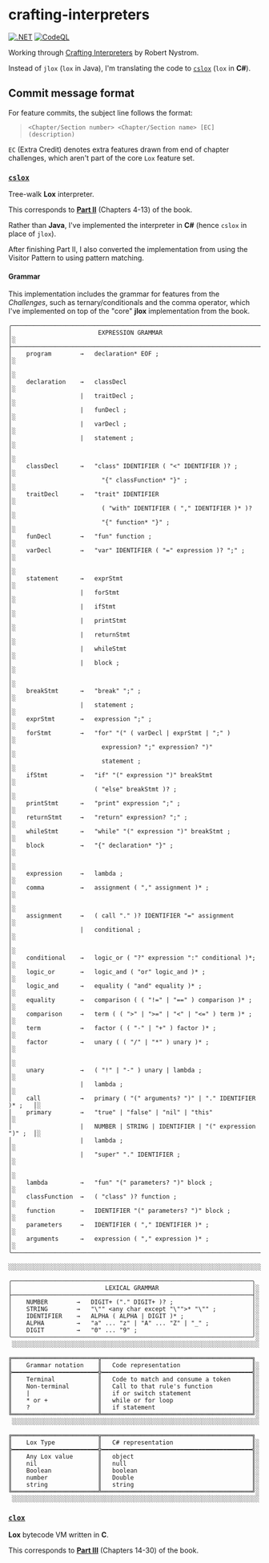 # crafting-interpreters

[![.NET](https://github.com/ccb012100/crafting-interpreters/actions/workflows/dotnet.yml/badge.svg)](https://github.com/ccb012100/crafting-interpreters/actions/workflows/dotnet.yml)
[![CodeQL](https://github.com/ccb012100/crafting-interpreters/actions/workflows/codeql.yml/badge.svg)](https://github.com/ccb012100/crafting-interpreters/actions/workflows/codeql.yml)

Working through [Crafting Interpreters](https://craftinginterpreters.com/) by Robert Nystrom.

Instead of `jlox` (`lox` in Java), I'm translating the code to [`cslox`](/cslox/) (`lox` in **C#**).

## Commit message format

For feature commits, the subject line follows the format:

> `<Chapter/Section number> <Chapter/Section name> [EC] (description)`

`EC` (Extra Credit) denotes extra features drawn from end of chapter challenges, which aren't part of the core `Lox` feature set.

### [`cslox`](cslox/)

Tree-walk **Lox** interpreter.

This corresponds to [**Part II**](https://craftinginterpreters.com/a-tree-walk-interpreter.html) (Chapters 4-13) of the book.

Rather than **Java**, I've implemented the interpreter in **C#** (hence `cslox` in place of `jlox`).

After finishing Part II, I also converted the implementation from using the Visitor Pattern to using pattern matching.

#### Grammar

This implementation includes the grammar for features from the _Challenges_, such as ternary/conditionals and the comma operator, which I've implemented
on top of the "core" **jlox** implementation from the book.

```console
╭────────────────────────────────────────────────────────────────────────────╮
│                        EXPRESSION GRAMMAR                                  │░
├────────────────────────────────────────────────────────────────────────────┤░
│    program        →   declaration* EOF ;                                   │░
│                                                                            │░
│    declaration    →   classDecl                                            │░
│                   |   traitDecl ;                                          │░
│                   |   funDecl ;                                            │░
│                   |   varDecl ;                                            │░
│                   |   statement ;                                          │░
│                                                                            │░
│    classDecl      →   "class" IDENTIFIER ( "<" IDENTIFIER )? ;             │░
│                         "{" classFunction* "}" ;                           │░
│    traitDecl      →   "trait" IDENTIFIER                                   │░
│                         ( "with" IDENTIFIER ( "," IDENTIFIER )* )?         │░
│                         "{" function* "}" ;                                │░
│    funDecl        →   "fun" function ;                                     │░
│    varDecl        →   "var" IDENTIFIER ( "=" expression )? ";" ;           │░
│                                                                            │░
│    statement      →   exprStmt                                             │░
│                   |   forStmt                                              │░
│                   |   ifStmt                                               │░
│                   |   printStmt                                            │░
│                   |   returnStmt                                           │░
│                   |   whileStmt                                            │░
│                   |   block ;                                              │░
│                                                                            │░
│    breakStmt      →   "break" ";" ;                                        │░
│                   |   statement ;                                          │░
│    exprStmt       →   expression ";" ;                                     │░
│    forStmt        →   "for" "(" ( varDecl | exprStmt | ";" )               │░
│                         expression? ";" expression? ")"                    │░
│                         statement ;                                        │░
│    ifStmt         →   "if" "(" expression ")" breakStmt                    │░
│                       ( "else" breakStmt )? ;                              │░
│    printStmt      →   "print" expression ";" ;                             │░
│    returnStmt     →   "return" expression? ";" ;                           │░
│    whileStmt      →   "while" "(" expression ")" breakStmt ;               │░
│    block          →   "{" declaration* "}" ;                               │░
│                                                                            │░
│    expression     →   lambda ;                                             │░
│    comma          →   assignment ( "," assignment )* ;                     │░
│                                                                            │░
│    assignment     →   ( call "." )? IDENTIFIER "=" assignment              │░
│                   |   conditional ;                                        │░
│                                                                            │░
│    conditional    →   logic_or ( "?" expression ":" conditional )*;        │░
│    logic_or       →   logic_and ( "or" logic_and )* ;                      │░
│    logic_and      →   equality ( "and" equality )* ;                       │░
│    equality       →   comparison ( ( "!=" | "==" ) comparison )* ;         │░
│    comparison     →   term ( ( ">" | ">=" | "<" | "<=" ) term )* ;         │░
│    term           →   factor ( ( "-" | "+" ) factor )* ;                   │░
│    factor         →   unary ( ( "/" | "*" ) unary )* ;                     │░
│                                                                            │░
│    unary          →   ( "!" | "-" ) unary | lambda ;                       │░
│                   |   lambda ;                                             │░
│    call           →   primary ( "(" arguments? ")" | "." IDENTIFIER )* ;   │░
│    primary        →   "true" | "false" | "nil" | "this"                    │░
│                   |   NUMBER | STRING | IDENTIFIER | "(" expression ")" ;  │░
│                   |   lambda ;                                             │░
│                   |   "super" "." IDENTIFIER ;                             │░
│                                                                            │░
│    lambda         →   "fun" "(" parameters? ")" block ;                    │░
│    classFunction  →   ( "class" )? function ;                              │░
│    function       →   IDENTIFIER "(" parameters? ")" block ;               │░
│    parameters     →   IDENTIFIER ( "," IDENTIFIER )* ;                     │░
│    arguments      →   expression ( "," expression )* ;                     │░
╰────────────────────────────────────────────────────────────────────────────╯░
 ░░░░░░░░░░░░░░░░░░░░░░░░░░░░░░░░░░░░░░░░░░░░░░░░░░░░░░░░░░░░░░░░░░░░░░░░░░░░░░

╭───────────────────────────────────────────────────────────────────╮
│                          LEXICAL GRAMMAR                          │░
├───────────────────────────────────────────────────────────────────┤░
│    NUMBER        →   DIGIT+ ("." DIGIT+ )? ;                      │░
│    STRING        →   "\"" <any char except "\"">* "\"" ;          │░
│    IDENTIFIER    →   ALPHA ( ALPHA | DIGIT )* ;                   │░
│    ALPHA         →   "a" ... "z" | "A" ... "Z" | "_" ;            │░
│    DIGIT         →   "0" ... "9" ;                                │░
╰───────────────────────────────────────────────────────────────────╯░
 ░░░░░░░░░░░░░░░░░░░░░░░░░░░░░░░░░░░░░░░░░░░░░░░░░░░░░░░░░░░░░░░░░░░░░

╔════════════════════════╦══════════════════════════════════════════╗
║    Grammar notation    ║   Code representation                    ║░
╠━━━━━━━━━━━━━━━━━━━━━━━━╬━━━━━━━━━━━━━━━━━━━━━━━━━━━━━━━━━━━━━━━━━━╣░
║    Terminal            ║   Code to match and consume a token      ║░
║    Non-terminal        ║   Call to that rule's function           ║░
║    |                   ║   if or switch statement                 ║░
║    * or +              ║   while or for loop                      ║░
║    ?                   ║   if statement                           ║░
╚════════════════════════╩══════════════════════════════════════════╝░
 ░░░░░░░░░░░░░░░░░░░░░░░░░░░░░░░░░░░░░░░░░░░░░░░░░░░░░░░░░░░░░░░░░░░░░

╔════════════════════════╦══════════════════════════════════════════╗
║    Lox Type            ║   C# representation                      ║░
╠━━━━━━━━━━━━━━━━━━━━━━━━╬━━━━━━━━━━━━━━━━━━━━━━━━━━━━━━━━━━━━━━━━━━╣░
║    Any Lox value       ║   object                                 ║░
║    nil                 ║   null                                   ║░
║    Boolean             ║   boolean                                ║░
║    number              ║   Double                                 ║░
║    string              ║   string                                 ║░
╚════════════════════════╩══════════════════════════════════════════╝░
 ░░░░░░░░░░░░░░░░░░░░░░░░░░░░░░░░░░░░░░░░░░░░░░░░░░░░░░░░░░░░░░░░░░░░░
```

### [`clox`](clox/)

**Lox** bytecode VM written in **C**.

This corresponds to [**Part III**](https://craftinginterpreters.com/a-bytecode-virtual-machine.html) (Chapters 14-30) of the book.

